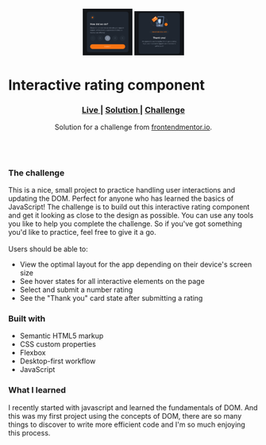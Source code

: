 <p float="left" align="middle">
  <img src="/screenshots/Design.png" width="100" />
  <img src="/screenshots/active.png" width="100" /> 
</p>

<h1> Interactive rating component </h1>

<div align="center">
  <h3>
    <a href="#">
      Live
    </a>
    <span> | </span>
    <a href="https://jsfiddle.net/Swarajzz/9kdqtv2n/13/">
      Solution
    </a>
   <span> | </span>
    <a href="https://www.frontendmentor.io/challenges/interactive-rating-component-koxpeBUmI">
      Challenge
    </a>
  </h3>
</div>
<div align="center">
   Solution for a challenge from  <a href="https://www.frontendmentor.io/challenges/interactive-rating-component-koxpeBUmI" target="_blank">frontendmentor.io</a>.
</div>
<br>
<br>
<br>

### The challenge

This is a nice, small project to practice handling user interactions and updating the DOM. Perfect for anyone who has learned the basics of JavaScript!
The challenge is to build out this interactive rating component and get it looking as close to the design as possible.
You can use any tools you like to help you complete the challenge. So if you've got something you'd like to practice, feel free to give it a go.
<br><br>Users should be able to:

- View the optimal layout for the app depending on their device's screen size
- See hover states for all interactive elements on the page
- Select and submit a number rating
- See the "Thank you" card state after submitting a rating

### Built with

- Semantic HTML5 markup
- CSS custom properties
- Flexbox
- Desktop-first workflow
- JavaScript

### What I learned

I recently started with javascript and learned the fundamentals of DOM. And this was my first project using the concepts of DOM, there are so many things to discover to write more efficient code and I'm so much enjoying this process.
